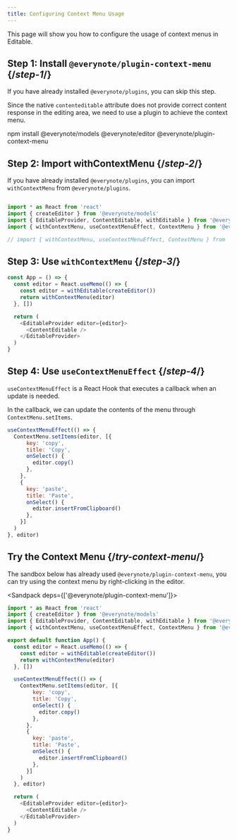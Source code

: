 ```yaml
---
title: Configuring Context Menu Usage
---
```


<Intro>

This page will show you how to configure the usage of context menus in Editable.

</Intro>

## Step 1: Install `@everynote/plugin-context-menu` {/*step-1*/}

If you have already installed `@everynote/plugins`, you can skip this step.

Since the native `contenteditable` attribute does not provide correct content response in the editing area, we need to use a plugin to achieve the context menu.

<TerminalBlock>

npm install @everynote/models @everynote/editor @everynote/plugin-context-menu

</TerminalBlock>

## Step 2: Import withContextMenu {/*step-2*/}

If you have already installed `@everynote/plugins`, you can import `withContextMenu` from `@everynote/plugins`.

```js

import * as React from 'react'
import { createEditor } from '@everynote/models'
import { EditableProvider, ContentEditable, withEditable } from '@everynote/editor'
import { withContextMenu, useContextMenuEffect, ContextMenu } from '@everynote/plugin-context-menu'

// import { withContextMenu, useContextMenuEffect, ContextMenu } from '@everynote/plugins'

```

## Step 3: Use `withContextMenu` {/*step-3*/}

```js
const App = () => {
  const editor = React.useMemo(() => {
    const editor = withEditable(createEditor())
    return withContextMenu(editor)
  }, [])

  return (
    <EditableProvider editor={editor}>
      <ContentEditable />
    </EditableProvider>
  )
}

```

## Step 4: Use `useContextMenuEffect` {/*step-4*/}

`useContextMenuEffect` is a React Hook that executes a callback when an update is needed.

In the callback, we can update the contents of the menu through `ContextMenu.setItems`.

```js
useContextMenuEffect(() => {
  ContextMenu.setItems(editor, [{
      key: 'copy',
      title: 'Copy',
      onSelect() {
        editor.copy()
      },
    },
    {
      key: 'paste',
      title: 'Paste',
      onSelect() {
        editor.insertFromClipboard()
      },
    }]
  )
}, editor)
```

## Try the Context Menu {/*try-context-menu*/}

The sandbox below has already used `@everynote/plugin-context-menu`, you can try using the context menu by right-clicking in the editor.

<Sandpack deps={['@everynote/plugin-context-menu']}>

```js
import * as React from 'react'
import { createEditor } from '@everynote/models'
import { EditableProvider, ContentEditable, withEditable } from '@everynote/editor'
import { withContextMenu, useContextMenuEffect, ContextMenu } from '@everynote/plugin-context-menu'

export default function App() {
  const editor = React.useMemo(() => {
    const editor = withEditable(createEditor())
    return withContextMenu(editor)
  }, [])

  useContextMenuEffect(() => {
    ContextMenu.setItems(editor, [{
        key: 'copy',
        title: 'Copy',
        onSelect() {
          editor.copy()
        },
      },
      {
        key: 'paste',
        title: 'Paste',
        onSelect() {
          editor.insertFromClipboard()
        },
      }]
    )
  }, editor)

  return (
    <EditableProvider editor={editor}>
      <ContentEditable />
    </EditableProvider>
  )
}

```

</Sandpack>
